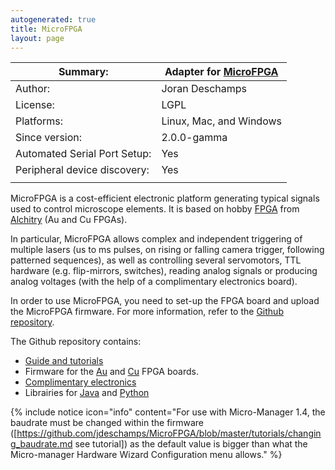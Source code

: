 ```yaml
---
autogenerated: true
title: MicroFPGA
layout: page
---
```


| Summary:                     | Adapter for [MicroFPGA](https://github.com/jdeschamps/MicroFPGA) |
| ---------------------------- | ---------------------------------------------------------------- |
| Author:                      | Joran Deschamps                                                  |
| License:                     | LGPL                                                             |
| Platforms:                   | Linux, Mac, and Windows                                          |
| Since version:               | 2.0.0-gamma                                                      |
| Automated Serial Port Setup: | Yes                                                              |
| Peripheral device discovery: | Yes                                                              |
|                              |                                                                  |

MicroFPGA is a cost-efficient electronic platform generating typical
signals used to control microscope elements. It is based on hobby
[FPGA](https://en.wikipedia.org/wiki/Field-programmable_gate_array) from
[Alchitry](https://alchitry.com/collections/all) (Au and Cu FPGAs).

In particular, MicroFPGA allows complex and independent triggering of
multiple lasers (us to ms pulses, on rising or falling camera trigger,
following patterned sequences), as well as controlling several
servomotors, TTL hardware (e.g. flip-mirrors, switches), reading analog
signals or producing analog voltages (with the help of a complimentary
electronics board).

In order to use MicroFPGA, you need to set-up the FPGA board and upload
the MicroFPGA firmware. For more information, refer to the [Github
repository](https://github.com/jdeschamps/MicroFPGA).

The Github repository contains:

  - [Guide and
    tutorials](https://github.com/jdeschamps/MicroFPGA/blob/master/tutorials/README.md)
  - Firmware for the
    [Au](https://github.com/jdeschamps/MicroFPGA/tree/master/Au_firmware)
    and
    [Cu](https://github.com/jdeschamps/MicroFPGA/tree/master/Cu_firmware)
    FPGA boards.
  - [Complimentary
    electronics](https://github.com/jdeschamps/MicroFPGA/tree/master/Electronics)
  - Librairies for
    [Java](https://github.com/jdeschamps/MicroFPGA/tree/master/MicroFPGA-Java)
    and
    [Python](https://github.com/jdeschamps/MicroFPGA/tree/master/MicroFPGA-Py)

{% include notice icon="info" content="For use with Micro-Manager 1.4, the baudrate must be changed within the firmware ([https://github.com/jdeschamps/MicroFPGA/blob/master/tutorials/changing_baudrate.md see tutorial]) as the default value is bigger than what the Micro-manager Hardware Wizard Configuration menu allows." %}

